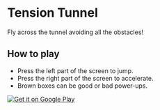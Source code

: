 Tension Tunnel
==============

Fly across the tunnel avoiding all the obstacles!

How to play
-----------

* Press the left part of the screen to jump.
* Press the right part of the screen to accelerate.
* Brown boxes can be good or bad power-ups.


[![Get it on Google Play](http://mauriciotogneri.com/images/badge.png)](https://play.google.com/store/apps/details?id=com.mauriciotogneri.tensiontunnel)